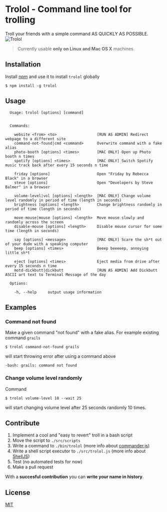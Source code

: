 # Trolol - Command line tool for trolling

Troll your friends with a simple command AS QUICKLY AS POSSIBLE. 
![Trolol](https://media.giphy.com/media/4dLgdkQM2kfCg/giphy.gif)

> Currently usable **only on Linux and Mac OS X** machines.

## Installation

Install [npm](http://blog.npmjs.org/post/85484771375/how-to-install-npm) and use it to install `trolol` globally

```
$ npm install -g trolol
```

## Usage

```
  Usage: trolol [options] [command]


  Commands:

    website <from> <to>                  [RUN AS ADMIN] Redirect webpage to a different site
    command-not-found|cmd <command>      Overwrite command with a fake alias
    photo-booth [options] <times>        [MAC ONLY] Open up Photo booth n times
    spotify [options] <times>            [MAC ONLY] Switch Spotify music track back after every 15 seconds n time
    
    friday [options]                     Open "Friday by Rebecca Black" in a browser
    steve [options]                      Open "Developers by Steve Balmer" in a browser
    
    volume-level|vol [options] <length>  [MAC ONLY] Change volume level randomly in period of time (length in seconds)
    brightness [options] <length>        Change brightness randomly in period of time (length in seconds)
    
    move-mouse|mouse [options] <length>  Move mouse slowly and randomly across the screen
    disable-mouse [options] <length>     Disable mouse cursor for some time (length in seconds)
    
    say [options] <message>              [MAC ONLY] Scare the sh*t out of your dude with a speaking computer
    beep [options] <times>               Beeep beeeeep, annoying little sh*t
    
    eject [options] <times>              Eject media from drive after every 15 seconds n time
    motd-dickbutt|dickbutt               [RUN AS ADMIN] Add Dickbutt ASCII art text to Terminal Message of the day

  Options:

    -h, --help     output usage information
```

## Examples

### Command not found

Make a given command "not found" with a fake alias. For example existing command `grails`

```
$ trolol command-not-found grails
```

will start throwing error after using a command above

```
-bash: grails: command not found
```

### Change volume level randomly

Command

```
$ trolol volume-level 10 --wait 25
```

will start changing volume level after 25 seconds randomly 10 times.

## Contribute

1. Implement a cool and "easy to revert" troll in a bash script
2. Move the script to `./src/scripts`
3. Write a command to `./bin/trolol` (more info about [commander.js](https://github.com/tj/commander.js))
4. Write a shell script executor to `./src/trolol.js` (more info about [ShellJS](https://github.com/shelljs/shelljs))
5. Test (no automated tests for now)
6. Make a pull request

With a **succesful contribution** you can **write your name in history**.

## License

[MIT](//github.com/ukupat/trolol/blob/master/LICENSE)

